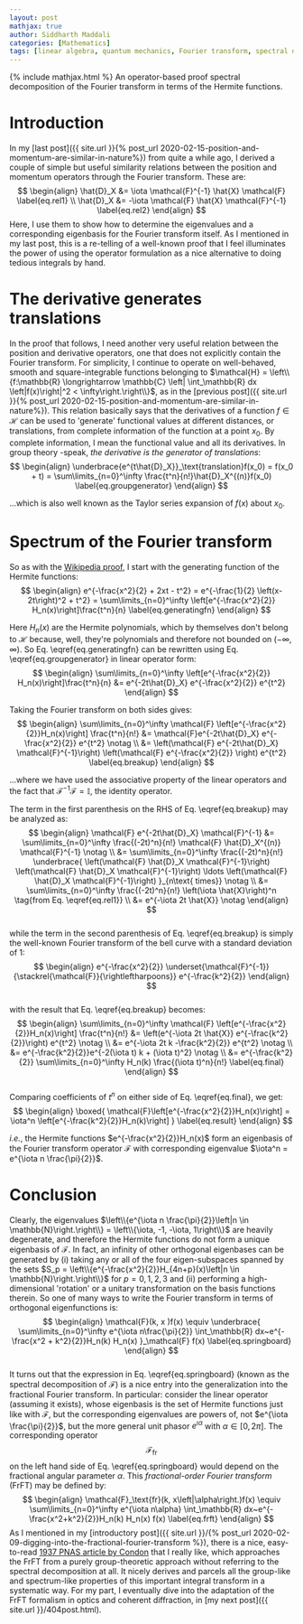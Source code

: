 ```yaml
---
layout: post
mathjax: true
author: Siddharth Maddali
categories: [Mathematics]
tags: [linear algebra, quantum mechanics, Fourier transform, spectral decomposition]
---
```


{% include mathjax.html %}
An operator-based proof spectral decomposition of the Fourier transform in terms of the Hermite functions.

# Introduction
In my [last post]({{ site.url }}{% post_url 2020-02-15-position-and-momentum-are-similar-in-nature%}) from quite a while ago, I derived a couple of simple but useful similarity relations between the position and momentum operators through the Fourier transform.
These are: 
$$
\begin{align}
	\hat{D}_X &=  \iota \mathcal{F}^{-1} \hat{X} \mathcal{F} \label{eq.rel1} \\
	\hat{D}_X &= -\iota \mathcal{F} \hat{X} \mathcal{F}^{-1} \label{eq.rel2}
\end{align}
$$
Here, I use them to show how to determine the eigenvalues and a corresponding eigenbasis for the Fourier transform itself.
As I mentioned in my last post, this is a re-telling of a well-known proof that I feel illuminates the power of using the operator formulation as a nice alternative to doing tedious integrals by hand.

# The derivative generates translations
In the proof that follows, I need another very useful relation between the position and derivative operators, one that does not explicitly contain the Fourier transform. 
For simplicity, I continue to operate on well-behaved, smooth and square-integrable functions belonging to $\mathcal{H} = \left\\{f:\mathbb{R} \longrightarrow \mathbb{C} \left| \int_\mathbb{R} dx \left|f(x)\right|^2 < \infty\right.\right\\}$, as in the [previous post]({{ site.url }}{% post_url 2020-02-15-position-and-momentum-are-similar-in-nature%}).
This relation basically says that the derivatives of a function $f \in \mathcal{H}$ can be used to 'generate' functional values at different distances, or translations, from complete information of the function at a point $x_0$. 
By complete information, I mean the functional value and all its derivatives.
In group theory -speak, _the derivative is the generator of translations_: 
$$
\begin{align}
	\underbrace{e^{t\hat{D}_X}}_\text{translation}f(x_0) = f(x_0 + t) = \sum\limits_{n=0}^\infty \frac{t^n}{n!}\hat{D}_X^{(n)}f(x_0)
	\label{eq.groupgenerator}
\end{align}
$$

...which is also well known as the Taylor series expansion of $f(x)$ about $x_0$.

# Spectrum of the Fourier transform
So as with the [Wikipedia proof](https://en.wikipedia.org/wiki/Hermite_polynomials#Hermite_functions_as_eigenfunctions_of_the_Fourier_transform), I start with the generating function of the Hermite functions: 
$$
\begin{align}
	e^{-\frac{x^2}{2} + 2xt - t^2} 
	= e^{-\frac{1}{2} \left(x-2t\right)^2 + t^2} 
	= \sum\limits_{n=0}^\infty \left[e^{-\frac{x^2}{2}} H_n(x)\right]\frac{t^n}{n}
	\label{eq.generatingfn}
\end{align}
$$

Here $H_n(x)$ are the Hermite polynomials, which by themselves don't belong to $\mathcal{H}$ because, well, they're polynomials and therefore not bounded on $(-\infty, \infty)$.
So Eq. \eqref{eq.generatingfn} can be rewritten using Eq. \eqref{eq.groupgenerator} in linear operator form:
$$
\begin{align}
	\sum\limits_{n=0}^\infty \left[e^{-\frac{x^2}{2}} H_n(x)\right]\frac{t^n}{n} &= e^{-2t\hat{D}_X} e^{-\frac{x^2}{2}} e^{t^2}
\end{align}
$$

Taking the Fourier transform on both sides gives:
<br/>
$$
\begin{align}
	\sum\limits_{n=0}^\infty \mathcal{F} \left[e^{-\frac{x^2}{2}}H_n(x)\right] \frac{t^n}{n!} 
	&= \mathcal{F}e^{-2t\hat{D}_X} e^{-\frac{x^2}{2}} e^{t^2} \notag \\
	&= \left(\mathcal{F} e^{-2t\hat{D}_X} \mathcal{F}^{-1}\right) \left(\mathcal{F} e^{-\frac{x^2}{2}} \right) e^{t^2} \label{eq.breakup}
\end{align}
$$

...where we have used the associative property of the linear operators and the fact that $\mathcal{F}^{-1} \mathcal{F} = \mathbb{I}$, the identity operator.

The term in the first parenthesis on the RHS of Eq. \eqref{eq.breakup} may be analyzed as:
$$
\begin{align}
	\mathcal{F} e^{-2t\hat{D}_X} \mathcal{F}^{-1} &= \sum\limits_{n=0}^\infty \frac{(-2t)^n}{n!} \mathcal{F} \hat{D}_X^{(n)} \mathcal{F}^{-1} \notag \\
	&= \sum\limits_{n=0}^\infty \frac{(-2t)^n}{n!} \underbrace{
	\left(\mathcal{F} \hat{D}_X \mathcal{F}^{-1}\right)
	\left(\mathcal{F} \hat{D}_X \mathcal{F}^{-1}\right) 
	\ldots
	\left(\mathcal{F} \hat{D}_X \mathcal{F}^{-1}\right)
	}_{n\text{ times}} \notag \\
	&=  \sum\limits_{n=0}^\infty \frac{(-2t)^n}{n!} \left(\iota \hat{X}\right)^n \tag{from Eq. \eqref{eq.rel1}} \\
	&= e^{-\iota 2t \hat{X}} \notag
\end{align}	
$$
<br/>
while the term in the second parenthesis of Eq. \eqref{eq.breakup} is simply the well-known Fourier transform of the bell curve with a standard deviation of $1$:
$$
\begin{align}
	e^{-\frac{x^2}{2}} \underset{\mathcal{F}^{-1}}{\stackrel{\mathcal{F}}{\rightleftharpoons}}  e^{-\frac{k^2}{2}}
\end{align}
$$
<br/>
with the result that Eq. \eqref{eq.breakup} becomes: 
$$
\begin{align}
	\sum\limits_{n=0}^\infty \mathcal{F} \left[e^{-\frac{x^2}{2}}H_n(x)\right] \frac{t^n}{n!}
	&= \left(e^{-\iota 2t \hat{X}} e^{-\frac{k^2}{2}}\right) e^{t^2} \notag \\
	&= e^{-\iota 2t k -\frac{k^2}{2}} e^{t^2} \notag \\
	&= e^{-\frac{k^2}{2}}e^{-2(\iota t) k + (\iota t)^2} \notag \\
	&= e^{-\frac{k^2}{2}}  \sum\limits_{n=0}^\infty H_n(k) \frac{(\iota t)^n}{n!} \label{eq.final}
\end{align}
$$
<br/>
Comparing coefficients of $t^n$ on either side of Eq. \eqref{eq.final}, we get:
$$
\begin{align}
	\boxed{
		\mathcal{F}\left[e^{-\frac{x^2}{2}}H_n(x)\right] = \iota^n \left[e^{-\frac{k^2}{2}}H_n(k)\right]
	} \label{eq.result}
\end{align}
$$

_i.e._, the Hermite functions $e^{-\frac{x^2}{2}}H_n(x)$ form an eigenbasis of the Fourier transform operator $\mathcal{F}$ with corresponding eigenvalue $\iota^n = e^{\iota n \frac{\pi}{2}}$.

# Conclusion
Clearly, the eigenvalues $\left\\{e^{\iota n \frac{\pi}{2}}\left|n \in \mathbb{N}\right.\right\\} = \left\\{\iota, -1, -\iota, 1\right\\}$ are heavily degenerate, and therefore the Hermite functions do not form a unique eigenbasis of $\mathcal{F}$.
In fact, an infinity of other orthogonal eigenbases can be generated by (i) taking any or all of the four eigen-subspaces spanned by the sets $S_p = \left\\{e^{-\frac{x^2}{2}}H_{4n+p}(x)\left|n \in \mathbb{N}\right.\right\\}$ for $p = 0, 1, 2, 3$ and (ii) performing a high-dimensional 'rotation' or a unitary transformation on the basis functions therein.
So one of many ways to write the Fourier transform in terms of orthogonal eigenfunctions is:
$$
\begin{align}
	\mathcal{F}(k, x )f(x) \equiv \underbrace{
		\sum\limits_{n=0}^\infty 
		e^{\iota n\frac{\pi}{2}} 
		\int_\mathbb{R} dx~e^{-\frac{x^2 + k^2}{2}}H_n(k) H_n(x)
	}_\mathcal{F} f(x) \label{eq.springboard}
\end{align}
$$
<br/>
It turns out that the expression in Eq. \eqref{eq.springboard} (known as the spectral decomposition of $\mathcal{F}$) is a nice entry into the generalization into the fractional Fourier transform.
In particular: consider the linear operator (assuming it exists), whose eigenbasis is the set of Hermite functions just like with $\mathcal{F}$, but the corresponding eigenvalues are powers of, not $e^{\iota \frac{\pi}{2}}$, but the more general unit phasor $e^{\iota \alpha}$ with $\alpha \in \left[0, 2\pi\right]$.
The corresponding operator $$\mathcal{F}_\text{fr}$$ on the left hand side of Eq. \eqref{eq.springboard} would depend on the fractional angular parameter $\alpha$.
This _fractional-order Fourier transform_ (FrFT) may be defined by: 
$$
\begin{align}
	\mathcal{F}_\text{fr}(k, x\left|\alpha\right.)f(x) \equiv 
	\sum\limits_{n=0}^\infty 
	e^{\iota n\alpha} 
	\int_\mathbb{R} dx~e^{-\frac{x^2+k^2}{2}}H_n(k) H_n(x)
	f(x) \label{eq.frft}
\end{align}
$$
As I mentioned in my [introductory post]({{ site.url }}/{% post_url 2020-02-09-digging-into-the-fractional-fourier-transform %}), there is a nice, easy-to-read [1937 PNAS article by Condon](https://www.pnas.org/content/23/3/158) that I really like, which approaches the FrFT from a purely group-theoretic approach without referring to the spectral decomposition at all.
It nicely derives and parcels all the group-like and spectrum-like properties of this important integral transform in a systematic way.
For my part, I eventually dive into the adaptation of the FrFT formalism in optics and coherent diffraction, in [my next post]({{ site.url }}/404post.html).
